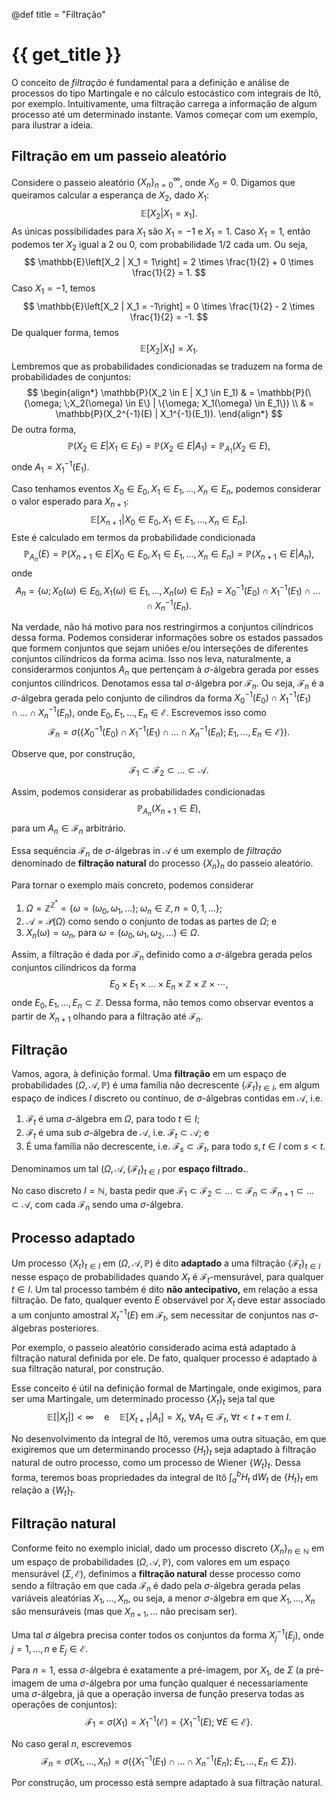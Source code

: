 @def title = "Filtração"

# {{ get_title }}

O conceito de *filtração* é fundamental para a definição e análise de processos do tipo Martingale e no cálculo estocástico com integrais de Itô, por exemplo. Intuitivamente, uma filtração carrega a informação de algum processo até um determinado instante. Vamos começar com um exemplo, para ilustrar a ideia.

## Filtração em um passeio aleatório

Considere o passeio aleatório $\{X_n\}_{n=0}^\infty$, onde $X_0 = 0$. Digamos que queiramos calcular a esperança de $X_2$, dado $X_1$:
$$
\mathbb{E}\left[X_2 | X_1 = x_1\right].
$$
As únicas possibilidades para $X_1$ são $X_1 = -1$ e $X_1 = 1$. Caso $X_1 = 1$, então podemos ter $X_2$ igual a $2$ ou $0$, com probabilidade $1/2$ cada um. Ou seja,
$$
\mathbb{E}\left[X_2 | X_1 = 1\right] = 2 \times \frac{1}{2} + 0 \times \frac{1}{2} = 1.
$$
Caso $X_1 = -1$, temos
$$
\mathbb{E}\left[X_2 | X_1 = -1\right] = 0 \times \frac{1}{2} - 2 \times \frac{1}{2} = -1.
$$
De qualquer forma, temos
$$
\mathbb{E}\left[X_2 | X_1\right] = X_1.
$$
Lembremos que as probabilidades condicionadas se traduzem na forma de probabilidades de conjuntos:
$$
\begin{align*}
\mathbb{P}(X_2 \in E | X_1 \in E_1) & = \mathbb{P}(\{\omega; \;X_2(\omega) \in E\} | \{\omega; X_1(\omega) \in E_1\}) \\
& = \mathbb{P}(X_2^{-1}(E) | X_1^{-1}(E_1)).
\end{align*}
$$
De outra forma,
$$
\mathbb{P}(X_2 \in E | X_1 \in E_1) = \mathbb{P}(X_2 \in E | A_1) = \mathbb{P}_{A_1}(X_2 \in E),
$$
onde $A_1 = X_1^{-1}(E_1)$.

Caso tenhamos eventos $X_0 \in E_0, X_1\in E_1, \ldots, X_n \in E_n$, podemos considerar o valor esperado para $X_{n+1}$:
$$
\mathbb{E}\left[X_{n+1} | X_0 \in E_0, X_1\in E_1, \ldots, X_n \in E_n\right].
$$
Este é calculado em termos da probabilidade condicionada
$$
\mathbb{P}_{A_n}(E) = \mathbb{P}\left(X_{n+1}\in E | X_0 \in E_0, X_1\in E_1, \ldots, X_n \in E_n\right) = \mathbb{P}\left(X_{n+1}\in E | A_n\right),
$$
onde
$$
A_n = \{\omega; X_0(\omega) \in E_0, X_1(\omega) \in E_1, \ldots, X_n(\omega) \in E_n\} = X_0^{-1}(E_0) \cap X_1^{-1}(E_1) \cap \ldots \cap X_n^{-1}(E_n).
$$

Na verdade, não há motivo para nos restringirmos a conjuntos cilíndricos dessa forma. Podemos considerar informações sobre os estados passados que formem conjuntos que sejam uniões e/ou interseções de diferentes conjuntos cilíndricos da forma acima. Isso nos leva, naturalmente, a considerarmos conjuntos $A_n$ que pertençam à $\sigma$-álgebra gerada por esses conjuntos cilíndricos. Denotamos essa tal $\sigma$-álgebra por $\mathcal{F}_n$. Ou seja, $\mathcal{F}_n$ é a $\sigma$-álgebra gerada pelo conjunto de cilindros da forma $X_0^{-1}(E_0) \cap X_1^{-1}(E_1) \cap \ldots \cap X_n^{-1}(E_n)$, onde $E_0, E_1, \ldots, E_n\in \mathcal{E}$. Escrevemos isso como
$$
\mathcal{F}_n = \sigma\left(\left\{ X_0^{-1}(E_0) \cap X_1^{-1}(E_1) \cap \ldots \cap X_n^{-1}(E_n); \;E_1, \ldots, E_n\in \mathcal{E}\right\}\right).
$$

Observe que, por construção,
$$
\mathcal{F}_1 \subset \mathcal{F}_2 \subset \ldots \subset \mathcal{A}.
$$

Assim, podemos considerar as probabilidades condicionadas
$$
\mathbb{P}_{A_n}(X_{n+1} \in E),
$$
para um $A_n \in \mathcal{F}_n$ arbitrário.

Essa sequência $\mathcal{F}_n$ de $\sigma$-álgebras in $\mathcal{A}$ é um exemplo de *filtração* denominado de **filtração natural** do processo $\{X_n\}_n$ do passeio aleatório.

Para tornar o exemplo mais concreto, podemos considerar 
1. $\Omega = \mathbb{Z}^{\mathbb{Z}^*} = \{\omega = (\omega_0, \omega_1, \ldots); \; \omega_n \in \mathbb{Z}, n = 0, 1, \ldots\}$;
2. $\mathcal{A} = \mathcal{P}(\Omega)$ como sendo o conjunto de todas as partes de $\Omega$; e 
3. $X_n(\omega) = \omega_n$, para $\omega = (\omega_0, \omega_1, \omega_2, \ldots) \in \Omega$.

Assim, a filtração é dada por $\mathcal{F}_n$ definido como a $\sigma$-álgebra gerada pelos conjuntos cilíndricos da forma
$$
E_0 \times E_1 \times \ldots \times E_n \times \mathbb{Z} \times \mathbb{Z} \times \cdots,
$$
onde $E_0, E_1, \ldots, E_n \subset \mathbb{Z}$. Dessa forma, não temos como observar eventos a partir de $X_{n+1}$ olhando para a filtração até $\mathcal{F}_n$.


## Filtração

Vamos, agora, à definição formal. Uma **filtração** em um espaço de probabilidades $(\Omega, \mathcal{A}, \mathbb{P})$ é uma família não decrescente $\{\mathcal{F}_t\}_{t\in I}$, em algum espaço de índices $I$ discreto ou contínuo, de $\sigma$-álgebras contidas em $\mathcal{A}$, i.e.

1. $\mathcal{F}_t$ é uma $\sigma$-álgebra em $\Omega$, para todo $t\in I$;
2. $\mathcal{F}_t$ é uma sub $\sigma$-álgebra de $\mathcal{A}$, i.e. $\mathcal{F}_t \subset \mathcal{A}$; e
3. É uma família não decrescente, i.e. $\mathcal{F}_s \subset \mathcal{F}_t$, para todo $s, t\in I$ com $s < t$.

Denominamos um tal $(\Omega, \mathcal{A}, \{\mathcal{F}_t\}_{t\in I}$ por **espaço filtrado.**.

No caso discreto $I = \mathbb{N}$, basta pedir que $\mathcal{F}_1 \subset \mathcal{F}_2 \subset \ldots \subset \mathcal{F}_n \subset \mathcal{F}_{n+1} \subset \ldots \subset \mathcal{A}$, com cada $\mathcal{F}_n$ sendo uma $\sigma$-álgebra.

## Processo adaptado

Um processo $\{X_t\}_{t\in I}$ em $(\Omega, \mathcal{A}, \mathbb{P})$ é dito **adaptado** a uma filtração $\{\mathcal{F}_t\}_{t\in I}$ nesse espaço de probabilidades quando $X_t$ é $\mathcal{F}_t$-mensurável, para qualquer $t \in I$. Um tal processo também é dito **não antecipativo,** em relação a essa filtração. De fato, qualquer evento $E$ observável por $X_t$ deve estar associado a um conjunto amostral $X_t^{-1}(E)$ em $\mathcal{F}_t$, sem necessitar de conjuntos nas $\sigma$-álgebras posteriores.

Por exemplo, o passeio aleatório considerado acima está adaptado à filtração natural definida por ele. De fato, qualquer processo é adaptado à sua filtração natural, por construção.

Esse conceito é útil na definição formal de Martingale, onde exigimos, para ser uma Martingale, um determinado processo $\{X_t\}_t$ seja tal que 
$$
\mathbb{E}[|X_t|] < \infty \quad \textrm{e} \quad \mathbb{E}[X_{t + \tau} | A_t] = X_t, \; \forall A_t \in \mathcal{F}_t, \;\forall t < t + \tau \text{ em } I.
$$

No desenvolvimento da integral de Itô, veremos uma outra situação, em que exigiremos que um determinando processo $\{H_t\}_t$ seja adaptado à filtração natural de outro processo, como um processo de Wiener $\{W_t\}_t$. Dessa forma, teremos boas propriedades da integral de Itô $\int_a^b H_t \;\mathrm{d}W_t$ de $\{H_t\}_t$ em relação a $\{W_t\}_t$.

## Filtração natural

Conforme feito no exemplo inicial, dado um processo discreto $\{X_n\}_{n\in \mathbb{N}}$ em um espaço de probabilidades $(\Omega, \mathcal{A}, \mathbb{P})$, com valores em um espaço mensurável $(\Sigma, \mathcal{E})$, definimos a **filtração natural** desse processo como sendo a filtração em que cada $\mathcal{F}_n$ é dado pela $\sigma$-álgebra gerada pelas variáveis aleatórias $X_1, \ldots, X_n$, ou seja, a menor $\sigma$-álgebra em que $X_1, \ldots, X_n$ são mensuráveis (mas que $X_{n+1}, \ldots$ não precisam ser).

Uma tal $\sigma$ álgebra precisa conter todos os conjuntos da forma $X_j^{-1}(E_j)$, onde $j = 1, \ldots, n$ e $E_j\in \mathcal{E}$.

Para $n=1$, essa $\sigma$-álgebra é exatamente a pré-imagem, por $X_1$, de $\Sigma$ (a pré-imagem de uma $\sigma$-álgebra por uma função qualquer é necessariamente uma $\sigma$-álgebra, já que a operação inversa de função preserva todas as operações de conjuntos):
$$
\mathcal{F}_1 = \sigma(X_1) = X_1^{-1}(\mathcal{E}) = \{X_1^{-1}(E); \;\forall E\in \mathcal{E}\}.
$$

No caso geral $n$, escrevemos
$$
\mathcal{F}_n = \sigma(X_1, \ldots, X_n) = \sigma( \{X_1^{-1}(E_1) \cap \ldots \cap X_n^{-1}(E_n); \; E_1, \ldots, E_n \in \Sigma\}).
$$

Por construção, um processo está sempre adaptado à sua filtração natural.

